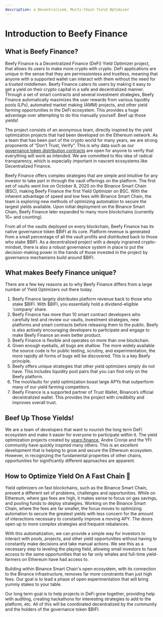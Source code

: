 ```yaml
---
description: a Decentralized, Multi-Chain Yield Optimizer
---
```


# Introduction to Beefy Finance

## What is Beefy Finance?

Beefy Finance is a Decentralized Finance (DeFi) Yield Optimizer project, that allows its users to make more crypto with crypto. DeFi applications are unique in the sense that they are permissionless and trustless, meaning that anyone with a supported wallet can interact with them without the need for a trusted middlemen. Beefy Finance caters its users by making it easy to get a yield on their crypto capital in a safe and decentralized manner. Through a set of smart contracts and several investment strategies, Beefy Finance automatically maximizes the user rewards from various liquidity pools (LPs), automated market making (AMM) projects, and other yield farming opportunities in the DeFi ecosystem. This provides a huge advantage over attempting to do this manually yourself. Beef up those yields!

The project consists of an anonymous team, directly inspired by the yield optimization projects that had been developed on the Ethereum network. As a team that has been part of the crypto world for many years, we are strong proponents of “Don't Trust, Verify”. This is why data such as our [governance token distribution contracts](https://medium.com/beefyfinance/bifi-contracts-are-live-on-mainnet-6080577269d7) are open for anyone to verify that everything will work as intended. We are committed to this idea of radical transparency, which is especially important in nascent ecosystems like Decentralized Finance.

Beefy Finance offers complex strategies that are simple and intuitive for any investor to take part in through the vault offerings on the platform. The first set of vaults went live on October 8, 2020 on the Binance Smart Chain (BSC), making Beefy Finance the first Yield Optimizer on BSC. With the inherent advantage of speed and low fees with Binance Smart Chain, the team is exploring new methods of optimizing automation to secure the largest yields available. Upon initial deployment on the Binance Smart Chain, Beefy Finance later expanded to many more blockchains (currently 10+ and counting).

From all of the vaults deployed on every blockchain, Beefy Finance has its native governance token $BIFI at its core. Platform revenue is generated from a small percentage of all the vault profits and distributed back to those who stake $BIFI. As a decentralized project with a deeply ingrained crypto-mindset, there is also a robust governance system in place to put the decision-making power in the hands of those invested in the project by governance mechanisms build around $BIFI.

## What makes Beefy Finance unique?

There are a few key reasons as to why Beefy Finance differs from a large number of Yield Optimizers out there today.

1. Beefy Finance largely distributes platform revenue back to those who stake $BIFI. With $BIFI, you essentially hold a dividend-eligible 'company' share.&#x20;
2. Beefy Finance has more than 10 smart contract developers who carefully test and review our vaults, investment strategies, new platforms and smart contracts before releasing them to the public. Beefy is also actively encouraging developers to participate and engage to make Beefy Finance an even better product.
3. Beefy Finance is flexible and operates on more than one blockchain.
4. Given enough eyeballs, all bugs are shallow. The more widely available the source code is for public testing, scrutiny, and experimentation, the more rapidly all forms of bugs will be discovered. This is a key Beefy principle.
5. Beefy offers unique strategies that other yield optimizers simply do not have. This includes liquidity pool pairs that you can find only on the Beefy platform.&#x20;
6. The mooVaults for yield optimization boast large APYs that outperform many of our yield farming competitors.
7. Beefy Finance is a supported partner of Trust Wallet, Binance’s official decentralized wallet. This provides the project with credibility and improves overall trust.

## Beef Up Those Yields!

We are‌ ‌a‌ ‌team‌ ‌of‌ ‌developers‌ ‌that‌ ‌want‌ ‌to‌ nourish ‌the‌ ‌long‌ ‌term‌ ‌DeFi ecosystem‌ ‌and‌ ‌make‌ ‌it‌ ‌easier‌ ‌for everyone to‌ ‌participate within it.‌ ‌The‌ ‌yield‌ ‌optimization‌ ‌projects ‌created‌ ‌by‌ [‌yearn.finance](https://yearn.finance)‌, Andre‌ ‌Cronje‌ ‌and‌ ‌the‌ ‌YFI‌ ‌community have quickly inspired many others. This is an excellent ‌development ‌that‌ ‌is ‌helping‌ to ‌grow‌ and secure ‌the‌ ‌Ethereum‌ ‌ecosystem. However, in recognizing the fundamental properties of other chains, opportunities for significantly different approaches are apparent.

## How to Optimize Yield On A Fast Chain 🎯 <a href="#a8cb" id="a8cb"></a>

Yield‌ ‌optimizers‌ ‌on‌ ‌fast blockchains, such as the Binance‌ Smart Chain, ‌present‌ ‌a‌ ‌different‌ ‌set‌ ‌of‌ ‌problems, challenges and opportunities.‌ ‌While‌ ‌on‌ ‌Ethereum,‌ where ‌gas‌ ‌fees‌ ‌are‌ ‌high,‌ ‌it‌ ‌makes‌ ‌sense‌ ‌to‌ ‌focus‌ ‌on‌ ‌gas‌ ‌savings, and ‌pooling‌ ‌funds‌ ‌to‌ ‌deploy‌ ‌strategies.‌ ‌Working‌ ‌on‌ ‌the‌ ‌Binance‌ ‌Smart‌ ‌Chain,‌ ‌where the fees are far smaller, ‌the‌ ‌focus‌ ‌moves‌ ‌to‌ ‌optimizing‌ ‌automation‌ ‌to‌ ‌secure ‌the‌ ‌greatest ‌yields‌ with less concern for the amount of interactions necessary ‌to‌ constantly ‌improve‌ ‌a‌ ‌moving‌ ‌APY.‌ ‌The doors open up to more complex strategies and frequent rebalances.

With‌ this ‌automatization,‌ ‌we‌ ‌can‌ ‌provide‌ ‌a‌ ‌simple‌ ‌way‌ ‌for‌ ‌investors‌ ‌to‌ ‌interact‌ ‌with‌ ‌pools,‌ ‌projects,‌ ‌and‌ ‌other yield‌ ‌opportunities‌ ‌without‌ ‌having‌ ‌to‌ ‌constantly make decisions and take‌ ‌manual‌ ‌actions‌.‌ ‌We‌ ‌see‌ ‌this‌ ‌as‌ ‌a‌ ‌necessary‌ ‌step‌ ‌to‌ ‌leveling‌ ‌the‌ ‌playing‌ ‌field,‌ ‌allowing‌ ‌small‌ ‌investors‌ ‌to‌ ‌have‌ ‌access‌ ‌to‌ ‌the‌ ‌same‌ ‌opportunities‌ ‌that‌ ‌so‌ ‌far‌ ‌only‌ ‌whales‌ and full-time yield-farmers on Ethereum ‌have‌ ‌had‌ ‌access‌ ‌to.‌ ‌ ‌

Building within Binance Smart Chain's open ecosystem, with its connection to the Binance‌ ‌infrastructure‌, ‌removes far more constraints‌ ‌than just high‌ ‌fees.‌ Our goal is to lead a phase of ‌open‌ ‌experimentation‌ that will ‌bring‌ ‌yummy‌ ‌stakes‌ ‌to‌ ‌your‌ ‌table.‌ ‌‌

Our long term goal is to help projects in DeFi grow together, providing help with auditing, creating hackathons for interesting strategies to add to the platform, etc. All of this will be coordinated decentralized by the community and the holders of the governance token $BIFI.
